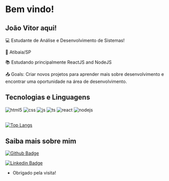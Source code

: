 # Bem vindo!

## João Vitor aqui!

:computer: Estudante de Análise e Desenvolvimento de Sistemas!

:house_with_garden: Atibaia/SP

:books: Estudando principalmente ReactJS and NodeJS

:outbox_tray: Goals: Criar novos projetos para aprender mais sobre desenvolvimento e encontrar uma oportunidade na área de desenvolvimento.

## Tecnologias e Linguagens

<div style="display: inline_block">
  <img align="center" alt="html5" src="https://img.shields.io/badge/HTML5-E34F26?style=for-the-badge&logo=html5&logoColor=white" />
  <img align="center" alt="css" src="https://img.shields.io/badge/CSS3-1572B6?style=for-the-badge&logo=css3&logoColor=white" />
  <img align="center" alt="js" src="https://img.shields.io/badge/JavaScript-F7DF1E?style=for-the-badge&logo=javascript&logoColor=black" />
  <img align="center" alt="ts" src="https://img.shields.io/badge/TypeScript-007ACC?style=for-the-badge&logo=typescript&logoColor=white" />
  <img align="center" alt="react" src="https://img.shields.io/badge/React-20232A?style=for-the-badge&logo=react&logoColor=61DAFB" />
  <img align="center" alt="nodejs" src="https://img.shields.io/badge/Node.js-43853D?style=for-the-badge&logo=node.js&logoColor=white" />
</div><br/>

[![Top Langs](https://github-readme-stats.vercel.app/api/top-langs/?username=JoaoVitorSoares10&layout=compact)](https://github.com/JoaoVitorSoares10/github-readme-stats)

## Saiba mais sobre mim

[![Github Badge](https://img.shields.io/badge/-Github-000?style=flat-square&logo=Github&logoColor=white&link=https://github.com/JoaoVitorSoares10)](https://github.com/JoaoVitorSoares10)

[![Linkedin Badge](https://img.shields.io/badge/-LinkedIn-blue?style=flat-square&logo=Linkedin&logoColor=white&link=https://www.linkedin.com/in/joao-vitor-morais-soares-0b4558205/)](https://www.linkedin.com/in/joao-vitor-morais-soares-0b4558205/)

- Obrigado pela visita!
